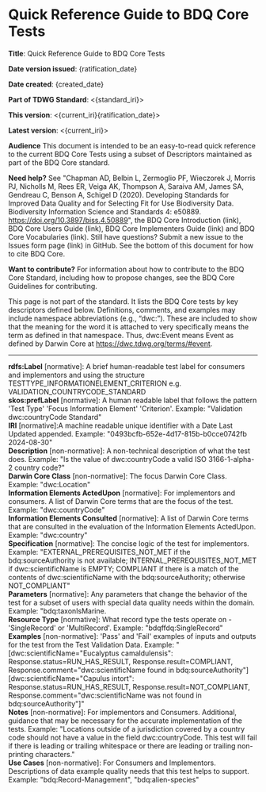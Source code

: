 # Quick Reference Guide to BDQ Core Tests

**Title**: Quick Reference Guide to BDQ Core Tests

**Date version issued**: {ratification_date}

**Date created**: {created_date}

**Part of TDWG Standard**: <{standard_iri}>

**This version**: <{current_iri}{ratification_date}>

**Latest version**: <{current_iri}>

**Audience** This document is intended to be an easy-to-read quick reference to the current BDQ Core Tests using a subset of Descriptors maintained as part of the BDQ Core standard.

**Need help?** See "Chapman AD, Belbin L, Zermoglio PF, Wieczorek J, Morris PJ, Nicholls M, Rees ER, Veiga AK, Thompson A, Saraiva AM, James SA, Gendreau C, Benson A, Schigel D (2020). Developing Standards for Improved Data Quality and for Selecting Fit for Use Biodiversity Data. Biodiversity Information Science and Standards 4: e50889. https://doi.org/10.3897/biss.4.50889", the BDQ Core Introduction (link), BDQ Core Users Guide (link), BDQ Core Implementers Guide (link) and BDQ Core Vocabularies (link). Still have questions? Submit a new issue to the Issues form page (link) in GitHub. See the bottom of this document for how to cite BDQ Core.

**Want to contribute?** For information about how to contribute to the BDQ Core Standard, including how to propose changes, see the BDQ Core Guidelines for contributing.

This page is not part of the standard. It lists the BDQ Core tests by key descriptors defined below. Definitions, comments, and examples may include namespace abbreviations (e.g., “dwc:”). These are included to show that the meaning for the word it is attached to very specifically means the term as defined in that namespace. Thus, dwc:Event means Event as defined by Darwin Core at https://dwc.tdwg.org/terms/#event.

---

**rdfs:Label** [normative]: A brief human-readable test label for consumers and implementors and using the structure TESTTYPE_INFORMATIONELEMENT_CRITERION e.g. VALIDATION_COUNTRYCODE_STANDARD\
**skos:prefLabel** [normative]: A human readable label that follows the pattern 'Test Type' 'Focus Information Element' 'Criterion'. Example: "Validation dwc:countryCode Standard"\
**IRI** [normative]:A machine readable unique identifier with a Date Last Updated appended. Example: "0493bcfb-652e-4d17-815b-b0cce0742fb 2024-08-30"\
**Description** [non-normative]: A non-technical description of what the test does. Example: "Is the value of dwc:countryCode a valid ISO 3166-1-alpha-2 country code?"\
**Darwin Core Class** [non-normative]: The focus Darwin Core Class. Example: "dwc:Location"\
**Information Elements ActedUpon** [normative]: For implementors and consumers. A list of Darwin Core terms that are the focus of the test. Example: "dwc:countryCode"\
**Information Elements Consulted** [normative]: A list of Darwin Core terms that are consulted in the evaluation of the Information Elements ActedUpon. Example: "dwc:country"\
**Specification** [normative]: The concise logic of the test for implementors. Example: "EXTERNAL_PREREQUISITES_NOT_MET if the bdq:sourceAuthority is not available; INTERNAL_PREREQUISITES_NOT_MET if dwc:scientificName is EMPTY; COMPLIANT if there is a match of the contents of dwc:scientificName with the bdq:sourceAuthority; otherwise NOT_COMPLIANT"\
**Parameters** [normative]: Any parameters that change the behavior of the test for a subset of users with special data quality needs within the domain. Example: "bdq:taxonIsMarine.\
**Resource Type** [normative]: What record type the tests operate on - 'SingleRecord' or 'MultiRecord'. Example: "bdqffdq:SingleRecord"\
**Examples** [non-normative]: 'Pass' and 'Fail' examples of inputs and outputs for the test from the Test Validation Data. Example: "[dwc:scientificName="Eucalyptus camaldulensis": Response.status=RUN_HAS_RESULT, Response.result=COMPLIANT, Response.comment="dwc:scientificName found in bdq:sourceAuthority"]
[dwc:scientificName="Capulus intort": Response.status=RUN_HAS_RESULT, Response.result=NOT_COMPLIANT, Response.comment="dwc:scientificName was not found in bdq:sourceAuthority"]"\
**Notes** [non-normative]: For implementors and Consumers. Additional, guidance that may be necessary for the accurate implementation of the tests. Example: "Locations outside of a jurisdiction covered by a country code should not have a value in the field dwc:countryCode. This test will fail if there is leading or trailing whitespace or there are leading or trailing non-printing characters."\
**Use Cases** [non-normative]: For Consumers and Implementors. Descriptions of data example quality needs that this test helps to support. Example: "bdq:Record-Management", "bdq:alien-species"
